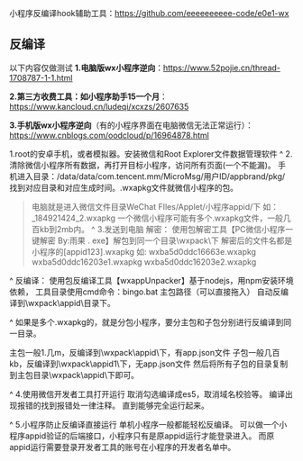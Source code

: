 小程序反编译hook辅助工具：<https://github.com/eeeeeeeeee-code/e0e1-wx>

## **反编译**
以下内容仅做测试
**1.电脑版wx小程序逆向**：<https://www.52pojie.cn/thread-1708787-1-1.html>

**2.第三方收费工具：如小程序助手15一个月**：<https://www.kancloud.cn/ludeqi/xcxzs/2607635>

**3.手机版wx小程序逆向**（有的小程序界面在电脑微信无法正常运行）：<https://www.cnblogs.com/oodcloud/p/16964878.html>

1.root的安卓手机，或者模拟器。安装微信和Root Explorer文件数据管理软件
^
2.清除微信小程序所有数据，再打开目标小程序，访问所有页面(一个不能漏)。
手机进入目录：/data/data/com.tencent.mm/MicroMsg/用户ID/appbrand/pkg/
找到对应目录和对应生成时间。.wxapkg文件就微信小程序的包。
>电脑就是进入微信文件目录WeChat FIles/Applet/小程序appid/下
如：_184921424_2.wxapkg
一个微信小程序可能有多个.wxapkg文件，一般几百kb到2mb内。
^
3.发送到电脑
解密：
使用包解密工具【PC微信小程序一键解密 By:雨果 . exe】解包到同一个目录\wxpack\下
解密后的文件名都是小程序的[appid123].wxapkg
>如:
wxba5d0ddc16663e.wxapkg
wxba5d0ddc16203e1.wxapkg
wxba5d0ddc16203e2.wxapkg

^
反编译：
使用包反编译工具【wxappUnpacker】基于nodejs，用npm安装环境依赖，
工具目录使用cmd命令：bingo.bat 主包路径（可以直接拖入）
自动反编译到\wxpack\appid\目录下。

^
如果是多个.wxapkg的，就是分包小程序，要分主包和子包分别进行反编译到同一目录。

主包一般1.几m，反编译到\wxpack\appid\下，有app.json文件
子包一般几百kb，反编译到\wxpack\appid1\下，无app.json文件
然后将所有子包的目录复制到主包目录\wxpack\appid\下即可。

^
4.使用微信开发者工具打开运行
取消勾选编译成es5，取消域名校验等。
编译出现报错的找到报错处一律注释。
直到能够完全运行起来。

^
5.小程序防止反编译直接运行
单机小程序一般都能轻松反编译。
可以做一个小程序appid验证的后端接口，小程序只有是原appid运行才能登录进入。
而原appid运行需要登录开发者工具的账号在小程序的开发者名单中。
